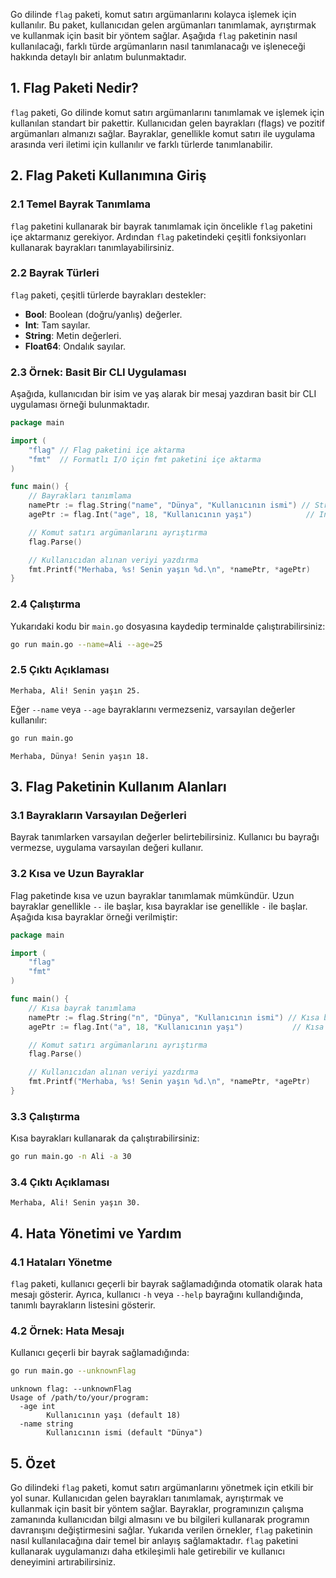 Go dilinde `flag` paketi, komut satırı argümanlarını kolayca işlemek için kullanılır. Bu paket, kullanıcıdan gelen argümanları tanımlamak, ayrıştırmak ve kullanmak için basit bir yöntem sağlar. Aşağıda `flag` paketinin nasıl kullanılacağı, farklı türde argümanların nasıl tanımlanacağı ve işleneceği hakkında detaylı bir anlatım bulunmaktadır.

## 1. Flag Paketi Nedir?

`flag` paketi, Go dilinde komut satırı argümanlarını tanımlamak ve işlemek için kullanılan standart bir pakettir. Kullanıcıdan gelen bayrakları (flags) ve pozitif argümanları almanızı sağlar. Bayraklar, genellikle komut satırı ile uygulama arasında veri iletimi için kullanılır ve farklı türlerde tanımlanabilir.

## 2. Flag Paketi Kullanımına Giriş

### 2.1 Temel Bayrak Tanımlama

`flag` paketini kullanarak bir bayrak tanımlamak için öncelikle `flag` paketini içe aktarmanız gerekiyor. Ardından `flag` paketindeki çeşitli fonksiyonları kullanarak bayrakları tanımlayabilirsiniz.

### 2.2 Bayrak Türleri

`flag` paketi, çeşitli türlerde bayrakları destekler:
- **Bool**: Boolean (doğru/yanlış) değerler.
- **Int**: Tam sayılar.
- **String**: Metin değerleri.
- **Float64**: Ondalık sayılar.

### 2.3 Örnek: Basit Bir CLI Uygulaması

Aşağıda, kullanıcıdan bir isim ve yaş alarak bir mesaj yazdıran basit bir CLI uygulaması örneği bulunmaktadır.

```go
package main

import (
	"flag" // Flag paketini içe aktarma
	"fmt"  // Formatlı I/O için fmt paketini içe aktarma
)

func main() {
	// Bayrakları tanımlama
	namePtr := flag.String("name", "Dünya", "Kullanıcının ismi") // String türünde bayrak
	agePtr := flag.Int("age", 18, "Kullanıcının yaşı")            // Int türünde bayrak

	// Komut satırı argümanlarını ayrıştırma
	flag.Parse()

	// Kullanıcıdan alınan veriyi yazdırma
	fmt.Printf("Merhaba, %s! Senin yaşın %d.\n", *namePtr, *agePtr)
}
```

### 2.4 Çalıştırma

Yukarıdaki kodu bir `main.go` dosyasına kaydedip terminalde çalıştırabilirsiniz:

```bash
go run main.go --name=Ali --age=25
```

### 2.5 Çıktı Açıklaması

```
Merhaba, Ali! Senin yaşın 25.
```

Eğer `--name` veya `--age` bayraklarını vermezseniz, varsayılan değerler kullanılır:

```bash
go run main.go
```

```
Merhaba, Dünya! Senin yaşın 18.
```

## 3. Flag Paketinin Kullanım Alanları

### 3.1 Bayrakların Varsayılan Değerleri

Bayrak tanımlarken varsayılan değerler belirtebilirsiniz. Kullanıcı bu bayrağı vermezse, uygulama varsayılan değeri kullanır.

### 3.2 Kısa ve Uzun Bayraklar

Flag paketinde kısa ve uzun bayraklar tanımlamak mümkündür. Uzun bayraklar genellikle `--` ile başlar, kısa bayraklar ise genellikle `-` ile başlar. Aşağıda kısa bayraklar örneği verilmiştir:

```go
package main

import (
	"flag"
	"fmt"
)

func main() {
	// Kısa bayrak tanımlama
	namePtr := flag.String("n", "Dünya", "Kullanıcının ismi") // Kısa bayrak
	agePtr := flag.Int("a", 18, "Kullanıcının yaşı")           // Kısa bayrak

	// Komut satırı argümanlarını ayrıştırma
	flag.Parse()

	// Kullanıcıdan alınan veriyi yazdırma
	fmt.Printf("Merhaba, %s! Senin yaşın %d.\n", *namePtr, *agePtr)
}
```

### 3.3 Çalıştırma

Kısa bayrakları kullanarak da çalıştırabilirsiniz:

```bash
go run main.go -n Ali -a 30
```

### 3.4 Çıktı Açıklaması

```
Merhaba, Ali! Senin yaşın 30.
```

## 4. Hata Yönetimi ve Yardım

### 4.1 Hataları Yönetme

`flag` paketi, kullanıcı geçerli bir bayrak sağlamadığında otomatik olarak hata mesajı gösterir. Ayrıca, kullanıcı `-h` veya `--help` bayrağını kullandığında, tanımlı bayrakların listesini gösterir.

### 4.2 Örnek: Hata Mesajı

Kullanıcı geçerli bir bayrak sağlamadığında:

```bash
go run main.go --unknownFlag
```

```
unknown flag: --unknownFlag
Usage of /path/to/your/program:
  -age int
        Kullanıcının yaşı (default 18)
  -name string
        Kullanıcının ismi (default "Dünya")
```

## 5. Özet

Go dilindeki `flag` paketi, komut satırı argümanlarını yönetmek için etkili bir yol sunar. Kullanıcıdan gelen bayrakları tanımlamak, ayrıştırmak ve kullanmak için basit bir yöntem sağlar. Bayraklar, programınızın çalışma zamanında kullanıcıdan bilgi almasını ve bu bilgileri kullanarak programın davranışını değiştirmesini sağlar. Yukarıda verilen örnekler, `flag` paketinin nasıl kullanılacağına dair temel bir anlayış sağlamaktadır. `flag` paketini kullanarak uygulamanızı daha etkileşimli hale getirebilir ve kullanıcı deneyimini artırabilirsiniz.
